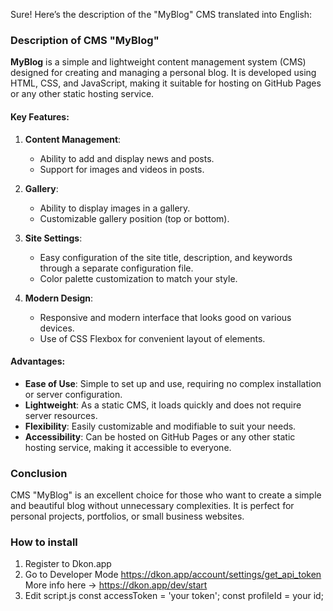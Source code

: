 Sure! Here’s the description of the "MyBlog" CMS translated into English:

### Description of CMS "MyBlog"

**MyBlog** is a simple and lightweight content management system (CMS) designed for creating and managing a personal blog. It is developed using HTML, CSS, and JavaScript, making it suitable for hosting on GitHub Pages or any other static hosting service.

#### Key Features:

1. **Content Management**:
   - Ability to add and display news and posts.
   - Support for images and videos in posts.

2. **Gallery**:
   - Ability to display images in a gallery.
   - Customizable gallery position (top or bottom).

3. **Site Settings**:
   - Easy configuration of the site title, description, and keywords through a separate configuration file.
   - Color palette customization to match your style.

4. **Modern Design**:
   - Responsive and modern interface that looks good on various devices.
   - Use of CSS Flexbox for convenient layout of elements.

#### Advantages:

- **Ease of Use**: Simple to set up and use, requiring no complex installation or server configuration.
- **Lightweight**: As a static CMS, it loads quickly and does not require server resources.
- **Flexibility**: Easily customizable and modifiable to suit your needs.
- **Accessibility**: Can be hosted on GitHub Pages or any other static hosting service, making it accessible to everyone.

### Conclusion

CMS "MyBlog" is an excellent choice for those who want to create a simple and beautiful blog without unnecessary complexities. It is perfect for personal projects, portfolios, or small business websites.

### How to install

1) Register to Dkon.app
2) Go to Developer Mode https://dkon.app/account/settings/get_api_token
   More info here -> https://dkon.app/dev/start
3) Edit script.js
   const accessToken = 'your token';
   const profileId = your id;

   
   

   
   
